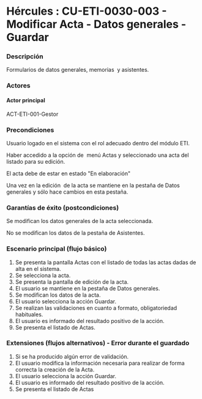 # Hércules : CU\-ETI\-0030\-003 \- Modificar Acta \- Datos generales \- Guardar



### Descripción

Formularios de datos generales, memorias  y asistentes.

### Actores

#### Actor principal

ACT\-ETI\-001\-Gestor

### Precondiciones

Usuario logado en el sistema con el rol adecuado dentro del módulo ETI.

Haber accedido a la opción de  menú Actas y seleccionado una acta del listado para su edición.

El acta debe de estar en estado "En elaboración"

Una vez en la edición  de la acta se mantiene en la pestaña de Datos generales y sólo hace cambios en esta pestaña.

### Garantías de éxito (postcondiciones)

Se modifican los datos generales de la acta seleccionada.

No se modifican los datos de la pestaña de Asistentes.

### Escenario principal (flujo básico)

1. Se presenta la pantalla Actas con el listado de todas las actas dadas de alta en el sistema.
2. Se selecciona la acta.
3. Se presenta la pantalla de edición de la acta.
4. El usuario se mantiene en la pestaña de Datos generales.
5. Se modifican los datos de la acta.
6. El usuario selecciona la acción Guardar.
7. Se realizan las validaciones en cuanto a formato, obligatoriedad habituales.
8. El usuario es informado del resultado positivo de la acción.
9. Se presenta el listado de Actas.

### Extensiones (flujos alternativos) \- Error durante el guardado

1. Si se ha producido algún error de validación.
2. El usuario modifica la información necesaria para realizar de forma correcta la creación de la Acta.
3. El usuario selecciona la acción Guardar.
4. El usuario es informado del resultado positivo de la acción.
5. Se presenta el listado de Actas





